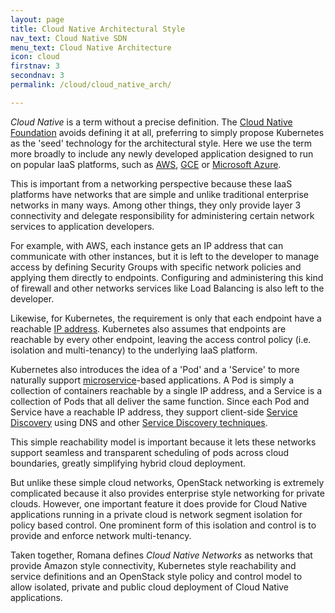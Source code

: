 ```yaml
---
layout: page
title: Cloud Native Architectural Style 
nav_text: Cloud Native SDN
menu_text: Cloud Native Architecture
icon: cloud
firstnav: 3
secondnav: 3
permalink: /cloud/cloud_native_arch/

---
```


*Cloud Native* is a term without a precise definition. The [Cloud Native Foundation](https://cncf.io/) avoids defining it at all, preferring to simply propose Kubernetes as the 'seed' technology for the architectural style. Here we use the term more broadly to include any newly developed application designed to run on popular IaaS platforms, such as [AWS]( http://aws.amazon.com/), [GCE]( https://cloud.google.com/compute/) or [Microsoft Azure](https://azure.microsoft.com/en-us/).

This is important from a networking perspective because these IaaS platforms have networks that are simple and unlike traditional enterprise networks in many ways. Among other things, they only provide layer 3 connectivity and delegate responsibility for administering certain network services to application developers.  

For example, with AWS, each instance gets an IP address that can communicate with other instances, but it is left to the developer to manage access by defining Security Groups with specific network policies and applying them directly to endpoints. Configuring and administering this kind of firewall and other networks services like Load Balancing is also left to the developer.

Likewise, for Kubernetes, the requirement is only that each endpoint have a reachable [IP address](http://kubernetes.io/v1.0/docs/admin/networking.html#kubernetes-model). Kubernetes also assumes that endpoints are reachable by every other endpoint, leaving the access control policy (i.e. isolation and multi-tenancy) to the underlying IaaS platform.

Kubernetes also introduces the idea of a 'Pod' and a 'Service' to more naturally support [microservice](http://martinfowler.com/articles/microservices.html)-based applications. A Pod is simply a collection of containers reachable by a single IP address, and a Service is a collection of Pods that all deliver the same function. Since each Pod and Service have a reachable IP address, they support client-side [Service Discovery]( http://microservices.io/patterns/client-side-discovery.html) using DNS and other [Service Discovery techniques]( https://dzone.com/articles/service-discovery-in-a-microservices-architecture).

This simple reachability model is important because it lets these networks support seamless and transparent scheduling of pods across cloud boundaries, greatly simplifying hybrid cloud deployment.

But unlike these simple cloud networks, OpenStack networking is extremely complicated because it also provides enterprise style networking for private clouds. However, one important feature it does provide for Cloud Native applications running in a private cloud is network segment isolation for policy based control. One prominent form of this isolation and control is to provide and enforce network multi-tenancy.

Taken together, Romana defines *Cloud Native Networks* as networks that provide Amazon style connectivity, Kubernetes style reachability and service definitions and an OpenStack style policy and control model to allow isolated, private and public cloud deployment of Cloud Native applications.
